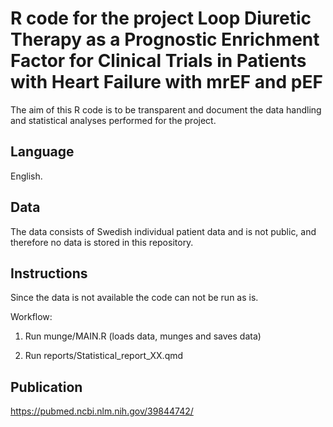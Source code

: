 # R code for the project Loop Diuretic Therapy as a Prognostic Enrichment Factor for Clinical Trials in Patients with Heart Failure with mrEF and pEF

The aim of this R code is to be transparent and document the data handling 
and statistical analyses performed for the project.

## Language 

English. 

## Data

The data consists of Swedish individual patient data and is not public, 
and therefore no data is stored in this repository. 

## Instructions

Since the data is not available the code can not be run as is. 

Workflow: 

1. Run munge/MAIN.R (loads data, munges and saves data)

2. Run reports/Statistical_report_XX.qmd

## Publication

https://pubmed.ncbi.nlm.nih.gov/39844742/
